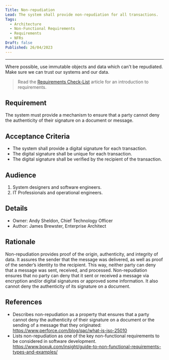 ```yaml
---
Title: Non-repudiation
Lead: The system shall provide non-repudiation for all transactions.
Tags:
  - Architecture
  - Non-Functional Requirements
  - Requirements
  - NFRs
Draft: false
Published: 26/04/2023
---
```


---
Where possible, use immutable objects and data which can't be repudiated. Make sure we can trust our systems and our data.

> Read the [Requirements Check-List](xref:requirements-checklist) article for an introduction to requirements.

## Requirement

The system must provide a mechanism to ensure that a party cannot deny the authenticity of their signature on a document or message.

## Acceptance Criteria

* The system shall provide a digital signature for each transaction.
* The digital signature shall be unique for each transaction.
* The digital signature shall be verified by the recipient of the transaction.

## Audience

  1. System designers and software engineers.
  2. IT Professionals and operational engineers.

## Details

* Owner: Andy Sheldon, Chief Technology Officer
* Author: James Brewster, Enterprise Architect

## Rationale

Non-repudiation provides proof of the origin, authenticity, and integrity of data. It assures the sender that the message was delivered, as well as proof of the sender’s identity to the recipient. This way, neither party can deny that a message was sent, received, and processed. Non-repudiation ensures that no party can deny that it sent or received a message via encryption and/or digital signatures or approved some information. It also cannot deny the authenticity of its signature on a document.

## References

* Describes non-repudiation as a property that ensures that a party cannot deny the authenticity of their signature on a document or the sending of a message that they originated: <https://www.perforce.com/blog/qac/what-is-iso-25010>
* Lists non-repudiation as one of the key non-functional requirements to be considered in software development. <https://www.boxuk.com/insight/guide-to-non-functional-requirements-types-and-examples/>
